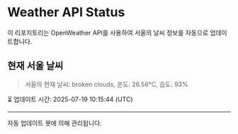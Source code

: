 
# Weather API Status

이 리포지토리는 OpenWeather API를 사용하여 서울의 날씨 정보를 자동으로 업데이트합니다.

## 현재 서울 날씨
> 서울의 현재 날씨: broken clouds, 온도: 26.56°C, 습도: 93%

⏳ 업데이트 시간: 2025-07-19 10:15:44 (UTC)

---
자동 업데이트 봇에 의해 관리됩니다.

